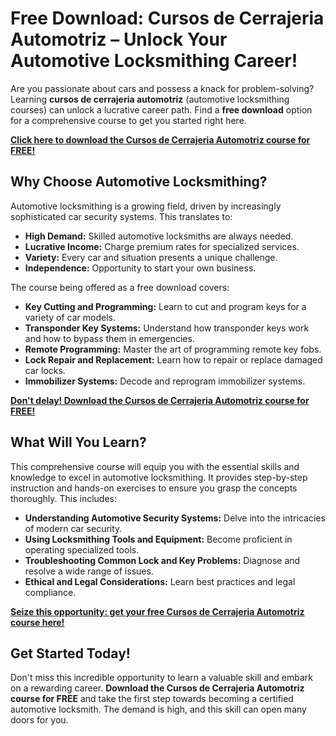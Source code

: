 # Free Download: Cursos de Cerrajeria Automotriz – Unlock Your Automotive Locksmithing Career!

Are you passionate about cars and possess a knack for problem-solving? Learning **cursos de cerrajeria automotriz** (automotive locksmithing courses) can unlock a lucrative career path. Find a **free download** option for a comprehensive course to get you started right here.

[**Click here to download the Cursos de Cerrajeria Automotriz course for FREE!**](https://udemywork.com/cursos-de-cerrajeria-automotriz)

## Why Choose Automotive Locksmithing?

Automotive locksmithing is a growing field, driven by increasingly sophisticated car security systems. This translates to:

*   **High Demand:** Skilled automotive locksmiths are always needed.
*   **Lucrative Income:** Charge premium rates for specialized services.
*   **Variety:** Every car and situation presents a unique challenge.
*   **Independence:** Opportunity to start your own business.

The course being offered as a free download covers:

*   **Key Cutting and Programming:** Learn to cut and program keys for a variety of car models.
*   **Transponder Key Systems:** Understand how transponder keys work and how to bypass them in emergencies.
*   **Remote Programming:** Master the art of programming remote key fobs.
*   **Lock Repair and Replacement:** Learn how to repair or replace damaged car locks.
*   **Immobilizer Systems:** Decode and reprogram immobilizer systems.

[**Don't delay! Download the Cursos de Cerrajeria Automotriz course for FREE!**](https://udemywork.com/cursos-de-cerrajeria-automotriz)

## What Will You Learn?

This comprehensive course will equip you with the essential skills and knowledge to excel in automotive locksmithing. It provides step-by-step instruction and hands-on exercises to ensure you grasp the concepts thoroughly. This includes:

*   **Understanding Automotive Security Systems:** Delve into the intricacies of modern car security.
*   **Using Locksmithing Tools and Equipment:** Become proficient in operating specialized tools.
*   **Troubleshooting Common Lock and Key Problems:** Diagnose and resolve a wide range of issues.
*   **Ethical and Legal Considerations:** Learn best practices and legal compliance.

[**Seize this opportunity: get your free Cursos de Cerrajeria Automotriz course here!**](https://udemywork.com/cursos-de-cerrajeria-automotriz)

## Get Started Today!

Don't miss this incredible opportunity to learn a valuable skill and embark on a rewarding career. **Download the Cursos de Cerrajeria Automotriz course for FREE** and take the first step towards becoming a certified automotive locksmith. The demand is high, and this skill can open many doors for you.

